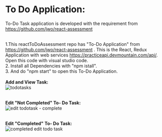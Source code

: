 # To Do Application:
To-Do Task application is developed with the requirement from https://github.com/jwo/react-assessment </br>
</br>

1.This reactToDoAssessment repo has "To-Do Application" from  https://github.com/jwo/react-assessment .
This is the React, Redux Application with web services https://practiceapi.devmountain.com/api/. Open this code with visual studio code. </br>
2. Install all Dependencies with "npm istall". </br>
3.  And do "npm start" to open this To-Do Application.
</br>
</br> <b> Add and View  Task: </b> </br>
![todotasks](https://user-images.githubusercontent.com/43896941/46565760-eda05900-c8d8-11e8-8a6e-9e160e20c491.PNG)

</br> <b> Edit "Not Completed" To- Do Task: </b> </br>
![edit todotask - complete](https://user-images.githubusercontent.com/43896941/46565804-69020a80-c8d9-11e8-9396-390a1fd9714f.PNG)

</br> <b> Edit "Completed" To- Do Task: </b> </br>
![completed edit todo task](https://user-images.githubusercontent.com/43896941/46565836-c5652a00-c8d9-11e8-892e-05abeaf642b5.PNG)
